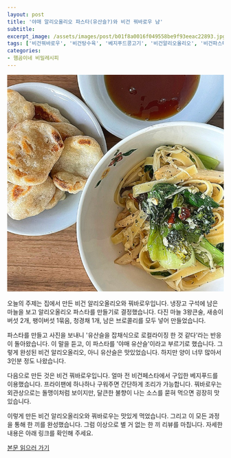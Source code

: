 ```yaml
---
layout: post
title: '야매 알리오올리오 파스타(유산슬?)와 비건 꿔바로우 냠'
subtitle: 
excerpt_image: /assets/images/post/b01f8a0016f049558be9f93eeac22893.jpg
tags: ['비건꿔바로우', '비건탕수육', '베지푸드콩고기', '비건알리오올리오', '비건파스타', '비건유산슬']
categories: 
- 햄곰이네 비밀레시피
---
```


![메인 이미지](/assets/images/post/b01f8a0016f049558be9f93eeac22893.jpg)

오늘의 주제는 집에서 만든 비건 알리오올리오와 꿔바로우입니다. 냉장고 구석에 남은 마늘을 보고 알리오올리오 파스타를 만들기로 결정했습니다. 다진 마늘 3왕큰술, 새송이버섯 2개, 팽이버섯 1묶음, 청경채 1개, 남은 브로콜리를 모두 넣어 만들었습니다. 

파스타를 만들고 사진을 보내니 '유산슬을 잡채식으로 로컬라이징 한 것 같다'라는 반응이 돌아왔습니다. 이 말을 듣고, 이 파스타를 '야매 유산슬'이라고 부르기로 했습니다. 그렇게 완성된 비건 알리오올리오, 아니 유산슬은 맛있었습니다. 하지만 양이 너무 많아서 3인분 정도 나왔습니다. 

다음으로 만든 것은 비건 꿔바로우입니다. 얼마 전 비건페스타에서 구입한 베지푸드를 이용했습니다. 프라이팬에 하나하나 구워주면 간단하게 조리가 가능합니다. 꿔바로우는 외관상으로는 돌맹이처럼 보이지만, 달큰한 불향이 나는 소스를 묻혀 먹으면 굉장히 맛있습니다. 

이렇게 만든 비건 알리오올리오와 꿔바로우는 맛있게 먹었습니다. 그리고 이 모든 과정을 통해 한 끼를 완성했습니다. 그럼 이상으로 별 거 없는 한 끼 리뷰를 마칩니다. 자세한 내용은 아래 링크를 확인해 주세요.

[본문 읽으러 가기](https://m.blog.naver.com/ham_eaten_jellybear/223264541729)
